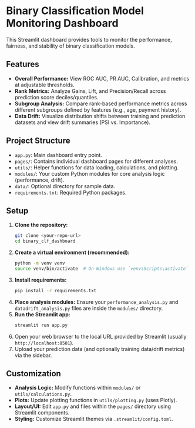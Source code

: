 # Binary Classification Model Monitoring Dashboard

This Streamlit dashboard provides tools to monitor the performance, fairness, and stability of binary classification models.

## Features

*   **Overall Performance:** View ROC AUC, PR AUC, Calibration, and metrics at adjustable thresholds.
*   **Rank Metrics:** Analyze Gains, Lift, and Precision/Recall across prediction score deciles/quantiles.
*   **Subgroup Analysis:** Compare rank-based performance metrics across different subgroups defined by features (e.g., age, payment history).
*   **Data Drift:** Visualize distribution shifts between training and prediction datasets and view drift summaries (PSI vs. Importance).

## Project Structure

*   `app.py`: Main dashboard entry point.
*   `pages/`: Contains individual dashboard pages for different analyses.
*   `utils/`: Helper functions for data loading, calculations, and plotting.
*   `modules/`: Your custom Python modules for core analysis logic (performance, drift).
*   `data/`: Optional directory for sample data.
*   `requirements.txt`: Required Python packages.

## Setup

1.  **Clone the repository:**
    ```bash
    git clone <your-repo-url>
    cd binary_clf_dashboard
    ```
2.  **Create a virtual environment (recommended):**
    ```bash
    python -m venv venv
    source venv/bin/activate  # On Windows use `venv\Scripts\activate`
    ```
3.  **Install requirements:**
    ```bash
    pip install -r requirements.txt
    ```
4.  **Place analysis modules:** Ensure your `performance_analysis.py` and `datadrift_analysis.py` files are inside the `modules/` directory.
5.  **Run the Streamlit app:**
    ```bash
    streamlit run app.py
    ```
6.  Open your web browser to the local URL provided by Streamlit (usually `http://localhost:8501`).
7.  Upload your prediction data (and optionally training data/drift metrics) via the sidebar.

## Customization

*   **Analysis Logic:** Modify functions within `modules/` or `utils/calculations.py`.
*   **Plots:** Update plotting functions in `utils/plotting.py` (uses Plotly).
*   **Layout/UI:** Edit `app.py` and files within the `pages/` directory using Streamlit components.
*   **Styling:** Customize Streamlit themes via `.streamlit/config.toml`.